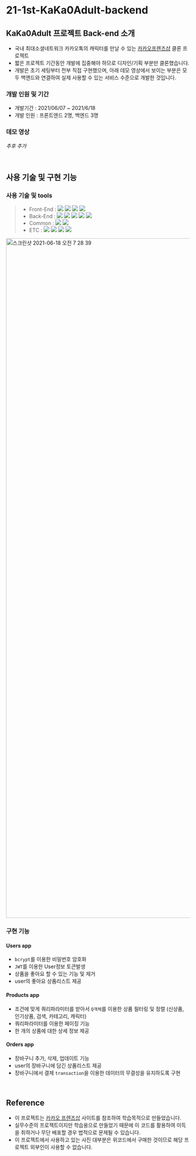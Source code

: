 # 21-1st-KaKa0Adult-backend

## KaKa0Adult 프로젝트 Back-end 소개

- 국내 최대소셜네트워크 카카오톡의 캐릭터를 만날 수 있는 [카카오프렌즈샵](https://store.kakaofriends.com/) 클론 프로젝트
- 짧은 프로젝트 기간동안 개발에 집중해야 하므로 디자인/기획 부분만 클론했습니다.
- 개발은 초기 세팅부터 전부 직접 구현했으며, 아래 데모 영상에서 보이는 부분은 모두 백앤드와 연결하여 실제 사용할 수 있는 서비스 수준으로 개발한 것입니다.

### 개발 인원 및 기간

- 개발기간 : 2021/06/07 ~ 2021/6/18
- 개발 인원 : 프론트엔드 2명, 백엔드 3명


### 데모 영상

*추후 추가*

<br>

## 사용 기술 및 구현 기능


### 사용 기술 및 tools
> - Front-End : <img src="https://img.shields.io/badge/React.js-3766AB?style=flat&logo=React&logoColor=white"/>&nbsp;<img src="https://img.shields.io/badge/React%20Router-3766AB?style=flat&logo=React-router&logoColor=white"/>&nbsp;<img src="https://img.shields.io/badge/sass-3766AB?style=flat&logo=sass&logoColor=white"/>&nbsp;<img src="https://img.shields.io/badge/ES6+-3766AB?style=flat&logo=ES6+&logoColor=white"/>&nbsp;
> - Back-End : <img src="https://img.shields.io/badge/Python-3.8-3766AB?style=flat&logo=Python&logoColor=white"/>&nbsp;<img src="https://img.shields.io/badge/Django-3.2.4-3766AB?style=flat&logo=Django&logoColor=white"/>&nbsp;<img src="https://img.shields.io/badge/Mysql-8.0-3766AB?style=flat&logo=Mysql&logoColor=white"/>&nbsp;<img src="https://img.shields.io/badge/Bcrypt-3.2-3766AB?style=flat&logo=PyJWT&logoColor=white"/>&nbsp;<img src="https://img.shields.io/badge/PyJWT-2.1-3766AB?style=flat&logo=PyJWT&logoColor=white"/>
> - Common : <img src="https://img.shields.io/badge/AWS-EC2-3766AB?style=flat&logo=Aws&logoColor=white"/>&nbsp;<img src="https://img.shields.io/badge/AWS-RDS-3766AB?style=flat&logo=Aws&logoColor=white"/>&nbsp;
> - ETC : <img src="https://img.shields.io/badge/Git-3766AB?style=flat&logo=Git&logoColor=white"/>&nbsp;<img src="https://img.shields.io/badge/Github-3766AB?style=flat&logo=Github&logoColor=white"/>&nbsp;<img src="https://img.shields.io/badge/Postman-3766AB?style=flat&logo=Postman&logoColor=white"/>&nbsp;<img src="https://img.shields.io/badge/Trello-3766AB?style=flat&logo=Trello&logoColor=white"/>

<img width="1859" alt="스크린샷 2021-06-18 오전 7 28 39" src="https://user-images.githubusercontent.com/8219812/122530429-6cbe2700-d059-11eb-98e9-bdb8eebd4d94.png">

### 구현 기능

#### Users app

- `bcrypt`를 이용한 비밀번호 암호화
- `JWT`를 이용한 User정보 토큰발생
- 상품을 좋아요 할 수 있는 기능 및 제거
- user의 좋아요 상품리스트 제공

#### Products app
- 조건에 맞게 쿼리파라미터를 받아서 `Q객체`를 이용한 상품 필터링 및 정렬 (신상품, 인기상품, 검색, 카테고리, 캐릭터)
- 쿼리파라미터를 이용한 페이징 기능
- 한 개의 상품에 대한 상세 정보 제공

#### Orders app
- 장바구니 추가, 삭제, 업데이트 기능
- user의 장바구니에 담긴 상품리스트 제공
- 장바구니에서 결제 `transaction`을 이용한 데이터의 무결성을 유지하도록 구현

<br>

## Reference

- 이 프로젝트는 [카카오 프렌즈삽](https://store.kakaofriends.com/kr/index) 사이트를 참조하여 학습목적으로 만들었습니다.
- 실무수준의 프로젝트이지만 학습용으로 만들었기 때문에 이 코드를 활용하여 이득을 취하거나 무단 배포할 경우 법적으로 문제될 수 있습니다.
- 이 프로젝트에서 사용하고 있는 사진 대부분은 위코드에서 구매한 것이므로 해당 프로젝트 외부인이 사용할 수 없습니다.
